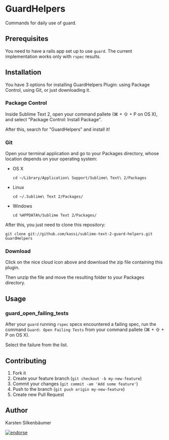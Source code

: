 # GuardHelpers

Commands for daily use of guard.

## Prerequisites

You need to have a rails app set up to use `guard`.
The current implementation works only with `rspec` results.

## Installation

You have 3 options for installing GuardHelpers Plugin: using Package Control, using Git, or just downloading it.

### Package Control

Inside Sublime Text 2, open your command pallete (⌘ + ⇧ + P on OS X), and select "Package Control: Install Package".

After this, search for "GuardHelpers" and install it!

### Git

Open your terminal application and go to your Packages directory, whose location depends on your operating system:

* OS X

    ```shell
    cd ~/Library/Application\ Support/Sublime\ Text\ 2/Packages
    ```

* Linux

    ```shell
    cd ~/.Sublime\ Text 2/Packages/
    ```

* Windows

    ```shell
    cd %APPDATA%/Sublime Text 2/Packages/
    ```

After this, you just need to clone this repository:

```shell
git clone git://github.com/kassi/sublime-text-2-guard-helpers.git GuardHelpers
```

### Download

Click on the nice cloud icon above and download the zip file containing this plugin.

Then unzip the file and move the resulting folder to your Packages directory.

## Usage

### guard_open_failing_tests

After your `guard` running `rspec` specs encountered a failing spec, run the command `Guard: Open Failing Tests` from your command pallete (⌘ + ⇧ + P on OS X).

Select the failure from the list.

## Contributing

1. Fork it
2. Create your feature branch (`git checkout -b my-new-feature`)
3. Commit your changes (`git commit -am 'Add some feature'`)
4. Push to the branch (`git push origin my-new-feature`)
5. Create new Pull Request

## Author

Karsten Silkenbäumer

[![endorse](http://api.coderwall.com/ksi/endorsecount.png)](http://coderwall.com/ksi)
